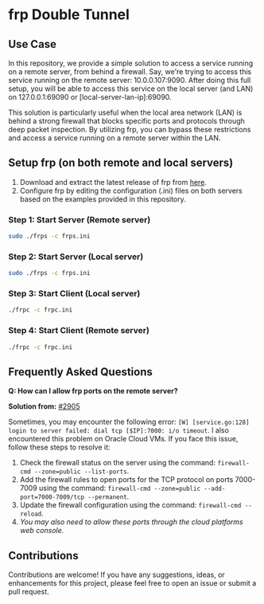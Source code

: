 # frp Double Tunnel

## Use Case

In this repository, we provide a simple solution to access a service running on a remote server, from behind a firewall. Say, we're trying to access this service running on the remote server: 10.0.0.107:9090. After doing this full setup, you will be able to access this service on the local server (and LAN) on 127.0.0.1:69090 or [local-server-lan-ip]:69090.

This solution is particularly useful when the local area network (LAN) is behind a strong firewall that blocks specific ports and protocols through deep packet inspection. By utilizing frp, you can bypass these restrictions and access a service running on a remote server within the LAN.

## Setup frp (on both remote and local servers)

1. Download and extract the latest release of frp from [here](https://github.com/fatedier/frp/releases).
2. Configure frp by editing the configuration (.ini) files on both servers based on the examples provided in this repository.

### Step 1: Start Server (Remote server)

```sh
sudo ./frps -c frps.ini
```

### Step 2: Start Server (Local server)

```sh
sudo ./frps -c frps.ini
```

### Step 3: Start Client (Local server)

```sh
./frpc -c frpc.ini
```

### Step 4: Start Client (Remote server)

```sh
./frpc -c frpc.ini
```

## Frequently Asked Questions

**Q: How can I allow frp ports on the remote server?**

**Solution from:** [#2905](https://github.com/fatedier/frp/issues/2905)

Sometimes, you may encounter the following error: `[W] [service.go:128] login to server failed: dial tcp [$IP]:7000: i/o timeout`. I also encountered this problem on Oracle Cloud VMs. If you face this issue, follow these steps to resolve it:

1. Check the firewall status on the server using the command: `firewall-cmd --zone=public --list-ports`.
2. Add the firewall rules to open ports for the TCP protocol on ports 7000-7009 using the command: `firewall-cmd --zone=public --add-port=7000-7009/tcp --permanent`.
3. Update the firewall configuration using the command: `firewall-cmd --reload`.
4. *You may also need to allow these ports through the cloud platforms web console.*

## Contributions

Contributions are welcome! If you have any suggestions, ideas, or enhancements for this project, please feel free to open an issue or submit a pull request.